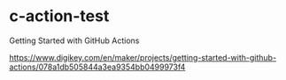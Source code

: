 # c-action-test
Getting Started with GitHub Actions

https://www.digikey.com/en/maker/projects/getting-started-with-github-actions/078a1db505844a3ea9354bb0499973f4
